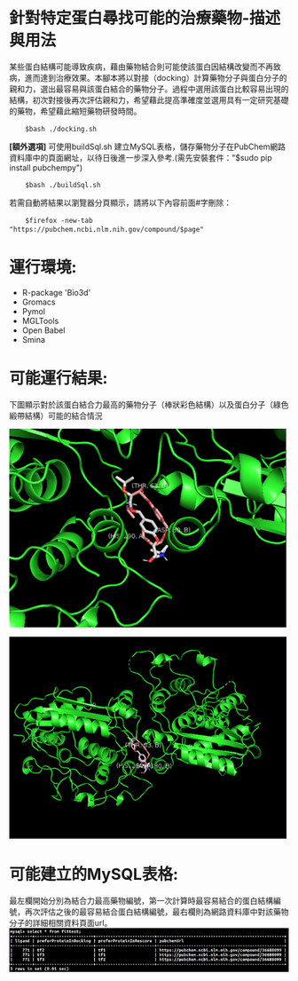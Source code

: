 # 針對特定蛋白尋找可能的治療藥物-描述與用法
某些蛋白結構可能導致疾病，藉由藥物結合則可能使該蛋白因結構改變而不再致病，進而達到治療效果。本腳本將以對接（docking）計算藥物分子與蛋白分子的親和力，選出最容易與該蛋白結合的藥物分子。過程中選用該蛋白比較容易出現的結構，初次對接後再次評估親和力，希望藉此提高準確度並選用具有一定研究基礎的藥物，希望藉此縮短藥物研發時間。
        
        $bash ./docking.sh

**[額外選項]**  可使用buildSql.sh 建立MySQL表格，儲存藥物分子在PubChem網路資料庫中的頁面網址，以待日後進一步深入參考.(需先安裝套件："$sudo pip install pubchempy")
        
        $bash ./buildSql.sh

若需自動將結果以瀏覽器分頁顯示，請將以下內容前面#字刪除：

        $firefox -new-tab "https://pubchem.ncbi.nlm.nih.gov/compound/$page"

# 運行環境:

  * R-package 'Bio3d'
  * Gromacs
  * Pymol
  * MGLTools
  * Open Babel
  * Smina

# 可能運行結果:

下圖顯示對於該蛋白結合力最高的藥物分子（棒狀彩色結構）以及蛋白分子（綠色緞帶結構）可能的結合情況

![tf1Lig771](output/tf1Lig771.png)

![tf1Lig771Far](output/tf1Lig771Far.png)


# 可能建立的MySQL表格:
最左欄開始分別為結合力最高藥物編號，第一次計算時最容易結合的蛋白結構編號，再次評估之後的最容易結合蛋白結構編號，最右欄則為網路資料庫中對該藥物分子的詳細相關資料頁面url。
![buildSql](output/buildSql.png)



